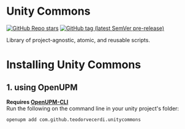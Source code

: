 # Unity Commons
[![GitHub Repo stars](https://img.shields.io/github/stars/TeodorVecerdi/UnityCommons?label=Star%20on%20GitHub&style=social)](https://github.com/TeodorVecerdi/UnityCommons/stargazers) [![GitHub tag (latest SemVer pre-release)](https://img.shields.io/github/v/tag/TeodorVecerdi/UnityCommons?include_prereleases&label=Latest)](https://github.com/TeodorVecerdi/UnityCommons/releases)

Library of project-agnostic, atomic, and reusable scripts.

# Installing Unity Commons
## 1. using OpenUPM
**Requires [OpenUPM-CLI][openupm-cli]**  
Run the following on the command line in your unity project's folder:

```sh
openupm add com.github.teodorvecerdi.unitycommons
```

[openupm-cli]: https://openupm.com/docs/getting-started.html#installing-openupm-cli
